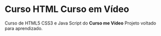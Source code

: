 # Curso HTML Curso em Vídeo
 Curso de HTML5 CSS3 e Java Script do **Curso me Vídeo**
 Projeto voltado para aprendizado. 
